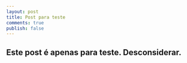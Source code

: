 ```yaml
---
layout: post
title: Post para teste
comments: true
publish: false
---
```

## Este post é apenas para teste. Desconsiderar.
